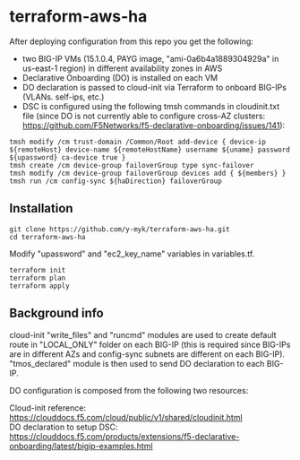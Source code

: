 # terraform-aws-ha 

After deploying configuration from this repo you get the following:

- two BIG-IP VMs (15.1.0.4, PAYG image, "ami-0a6b4a1889304929a" in us-east-1 region) in different availability zones in AWS
- Declarative Onboarding (DO) is installed on each VM
- DO declaration is passed to cloud-init via Terraform to onboard BIG-IPs (VLANs. self-ips, etc.)
- DSC is configured using the following tmsh commands in cloudinit.txt file (since DO is not currently able to configure cross-AZ clusters: https://github.com/F5Networks/f5-declarative-onboarding/issues/141):

```
tmsh modify /cm trust-domain /Common/Root add-device { device-ip ${remoteHost} device-name ${remoteHostName} username ${uname} password ${upassword} ca-device true }
tmsh create /cm device-group failoverGroup type sync-failover
tmsh modify /cm device-group failoverGroup devices add { ${members} }
tmsh run /cm config-sync ${haDirection} failoverGroup
```

## Installation

```
git clone https://github.com/y-myk/terraform-aws-ha.git
cd terraform-aws-ha
```

Modify "upassword" and "ec2_key_name" variables in variables.tf.

```
terraform init
terraform plan
terraform apply
```

## Background info

cloud-init "write_files" and "runcmd" modules are used to create default route in "LOCAL_ONLY" folder on each BIG-IP (this is required since BIG-IPs are in different AZs and config-sync subnets are different on each BIG-IP). "tmos_declared" module is then used to send DO declaration to each BIG-IP.

DO configuration is composed from the following two resources:

Cloud-init reference: https://clouddocs.f5.com/cloud/public/v1/shared/cloudinit.html  
DO declaration to setup DSC: https://clouddocs.f5.com/products/extensions/f5-declarative-onboarding/latest/bigip-examples.html  

